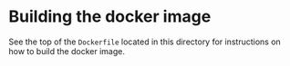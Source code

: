 # Building the docker image

See the top of the `Dockerfile` located in this directory for instructions on how to build the docker image.